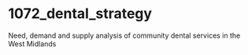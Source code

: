# 1072_dental_strategy
Need, demand and supply analysis of community dental services in the West Midlands
